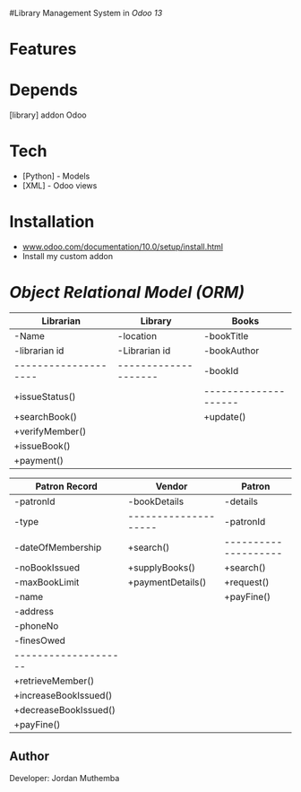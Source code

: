#Library Management System in _Odoo 13_

Features
========

Depends
=======
[library] addon Odoo

Tech
====
* [Python] - Models
* [XML] - Odoo views

Installation
============
- www.odoo.com/documentation/10.0/setup/install.html
- Install my custom addon


*Object Relational Model (ORM)* 
============
Librarian           |Library             | Books              |   
--------------------|--------------------|--------------------|                      
-Name               |-location           |-bookTitle          | 
-librarian id       |-Librarian id       |-bookAuthor         |
--------------------|--------------------|-bookId             |
+issueStatus()      |                    |--------------------|
+searchBook()       |                    |+update()           |
+verifyMember()     |                    
+issueBook()        |
+payment()          |

Patron Record       | Vendor              | Patron              |
--------------------| --------------------| --------------------|
-patronId           | -bookDetails        | -details            |
-type               | --------------------| -patronId           |
-dateOfMembership   | +search()           | --------------------|
-noBookIssued       | +supplyBooks()      | +search()           |
-maxBookLimit       | +paymentDetails()   | +request()          |
-name               |                     | +payFine()          |
-address            |
-phoneNo            |
-finesOwed          |
--------------------|
+retrieveMember()    |
+increaseBookIssued()|
+decreaseBookIssued()|
+payFine()           |

Author
------
Developer: Jordan Muthemba






